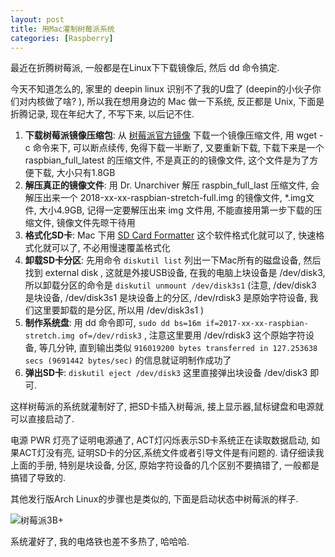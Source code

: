 ```yaml
---
layout: post
title: 用Mac灌制树莓派系统
categories: [Raspberry]
---
```


最近在折腾树莓派, 一般都是在Linux下下载镜像后, 然后 dd 命令搞定.

今天不知道怎么的, 家里的 deepin linux 识别不了我的U盘了 (deepin的小伙子你们对内核做了啥? ), 所以我在想用身边的 Mac 做一下系统, 反正都是 Unix, 下面是折腾记录, 现在年纪大了, 不写下来, 以后记不住.

1. **下载树莓派镜像压缩包**: 从 [树莓派官方镜像](https://www.raspberrypi.org/downloads/) 下载一个镜像压缩文件, 用 wget -c 命令来下, 可以断点续传, 免得下载一半断了, 又要重新下载, 下载下来是一个 raspbian_full_latest 的压缩文件, 不是真正的的镜像文件, 这个文件是为了方便下载, 大小只有1.8GB
2. **解压真正的镜像文件**: 用 Dr. Unarchiver 解压 raspbin_full_last 压缩文件, 会解压出来一个 2018-xx-xx-raspbian-stretch-full.img 的镜像文件, *.img文件, 大小4.9GB, 记得一定要解压出来 img 文件用, 不能直接用第一步下载的压缩文件, 镜像文件先晾干待用
3. **格式化SD卡**: Mac 下用 [SD Card Formatter](https://www.sdcard.org/downloads/formatter_4/eula_mac/index.html) 这个软件格式化就可以了, 快速格式化就可以了, 不必用慢速覆盖格式化
4. **卸载SD卡分区**: 先用命令 ```diskutil list``` 列出一下Mac所有的磁盘设备, 然后找到 external disk , 这就是外接USB设备, 在我的电脑上块设备是 /dev/disk3, 所以卸载分区的命令是 ```diskutil unmount /dev/disk3s1``` (注意, /dev/disk3 是块设备, /dev/disk3s1 是块设备上的分区, /dev/rdisk3 是原始字符设备, 我们这里要卸载的是分区, 所以用 /dev/disk3s1 )
5. **制作系统盘**: 用 dd 命令即可, ```sudo dd bs=16m if=2017-xx-xx-raspbian-stretch.img of=/dev/rdisk3``` , 注意这里要用 /dev/rdisk3 这个原始字符设备, 等几分钟, 直到输出类似 ```916019200 bytes transferred in 127.253638 secs (9691442 bytes/sec)``` 的信息就证明制作成功了
6. **弹出SD卡**: ```diskutil eject /dev/disk3``` 这里直接弹出块设备 /dev/disk3 即可.

这样树莓派的系统就灌制好了, 把SD卡插入树莓派, 接上显示器,鼠标键盘和电源就可以直接启动了.

电源 PWR 灯亮了证明电源通了, ACT灯闪烁表示SD卡系统正在读取数据启动, 如果ACT灯没有亮, 证明SD卡的分区,系统文件或者引导文件是有问题的. 请仔细读我上面的手册, 特别是块设备, 分区, 原始字符设备的几个区别不要搞错了, 一般都是搞错了导致的.

其他发行版Arch Linux的步骤也是类似的, 下面是启动状态中树莓派的样子.

![树莓派3B+]({{site.url}}/pics/build-raspberry-on-mac/build-raspberry-on-mac.jpg)

系统灌好了, 我的电烙铁也差不多热了, 哈哈哈.
